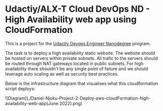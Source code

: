 # Udactiy/ALX-T Cloud DevOps ND - High Availability web app using CloudFormation

This is a project for the [Udacity Devops Engineer Nanodegree](https://eu.udacity.com/course/cloud-dev-ops-nanodegree--nd9991) program.

The task is to deploy a high availability static website. The website should be hosted on servers within private subnets. All trafic to the servers should be routed through NAT gateways located in public subnets.
For high availability there shouldn't be any single point of failure and we should leverage auto scaling as well as security best practices.

Below is the infrastructure diagram that visualises what this cloudformation script deploys:

![Diagram](./Daniel-Njoku-Project-2-Deploy-aws-cloudFormation-high-availability-web-app(June 2022).png)